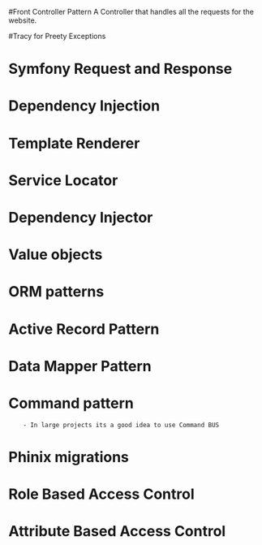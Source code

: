 #Front Controller Pattern
A Controller that handles all the requests for the website.


#Tracy for Preety Exceptions


# Symfony Request and Response

# Dependency Injection

# Template Renderer

# Service Locator

# Dependency Injector

# Value objects

# ORM patterns

# Active Record Pattern

# Data Mapper Pattern

# Command pattern
        - In large projects its a good idea to use Command BUS

# Phinix migrations

# Role Based Access Control

# Attribute Based Access Control

